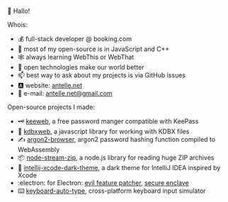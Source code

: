 :wave:  Hallo!

Whois:
- :moneybag:  full-stack developer @ booking.com
- :hammer:  most of my open-source is in JavaScript and C++
- :spider_web:  always learning WebThis or WebThat
- :seedling:  open technologies make our world better
- :mailbox:  best way to ask about my projects is via GitHub issues
- :a:  website: [antelle.net](https://antelle.net/)
- :email:  e-mail: antelle.net@gmail.com

Open-source projects I made:
- :old_key:  [keeweb](https://github.com/keeweb/keeweb), a free password manger compatible with KeePass
- :closed_lock_with_key:  [kdbxweb](https://github.com/keeweb/kdbxweb), a javascript library for working with KDBX files
- :writing_hand:  [argon2-browser](https://github.com/antelle/argon2-browser), argon2 password hashing function compiled to WebAssembly
- :package:  [node-stream-zip](https://github.com/antelle/node-stream-zip), a node.js library for reading huge ZIP archives
- :nail_care:  [intellij-xcode-dark-theme](https://github.com/antelle/intellij-xcode-dark-theme), a dark theme for IntelliJ IDEA inspired by Xcode
- :electron:  for Electron:  [evil feature patcher](https://github.com/antelle/electron-evil-feature-patcher), [secure enclave](https://github.com/antelle/node-secure-enclave)
- :keyboard:  [keyboard-auto-type](https://github.com/antelle/keyboard-auto-type), cross-platform keyboard input simulator
